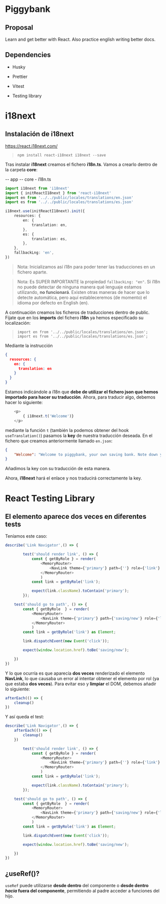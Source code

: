 # Piggybank

## Proposal

Learn and get better with React. Also practice english
writing better docs.

## Dependencies

- Husky

- Prettier

- Vitest

- Testing library

# i18next

## Instalación de i18next

https://react.i18next.com/

> `npm install react-i18next i18next --save`

Tras instalar **i18next** creamos el fichero **i18n.ts**. Vamos a crearlo dentro de la
carpeta **core**:

-- app
-- core - i18n.ts

```typescript
import i18next from 'i18next'
import { initReactI18next } from 'react-i18next'
import en from '../../public/locales/translations/en.json'
import es from '../../public/locales/translations/es.json'

i18next.use(initReactI18next).init({
	resources: {
		en: {
			translation: en,
		},
		es: {
			translation: es,
		},
	},
	fallbackLng: 'en',
})
```

> Nota: Inicializamos así i18n para poder tener las traducciones en un fichero aparte.

> Nota: Es SUPER IMPORTANTE la propiedad `fallbackLng: "en"`. Si i18n no puede detectar de ninguna
> manera qué lenguaje estamos utilizando, **no funcionará**. Existen otras maneras de hacer que lo detecte
> automática, pero aquí estableceremos (de momento) el idioma por defecto en English (en).

A continuación creamos los ficheros de traducciones dentro de public. Fíjate que en los **imports** del fichero
**i18n** ya hemos especificado su localización:

> ```
> import en from '../../public/locales/translations/en.json';
> import es from '../../public/locales/translations/es.json';
> ```

Mediante la instrucción

```json
{
  resources: {
    en: {
      translation: en
    }
  }
}
```

Estamos indicándole a i18n que **debe de utilizar el fichero json que hemos importado para hacer su traducción**. Ahora, para traducir
algo, debemos hacer lo siguiente:

```typescript jsx
	<p>
		{ i18next.t('Welcome')}
	</p>

```

mediante la función `t` (también la podemos obtener del hook `useTranslation()`)
pasamos la **key** de nuestra traducción deseada. En el fichero que creamos anteriormente
llamado `en.json`:

```json
{
	"Welcome": "Welcome to piggybank, your own saving bank. Note down your expenses, put your own limits and forget about the annoying calculates"
}
```

Añadimos la key con su traducción de esta manera.

Ahora, **i18next** hará el enlace y nos traducirá correctamente la key.

# React Testing Library

## El elemento aparece **dos veces** en diferentes tests

Teníamos este caso:

```typescript jsx
describe('Link Navigator',() => {

        test('should render link', () => {
            const { getByRole } = render(
                <MemoryRouter>
                    <NavLink theme={'primary'} path={''} role={'link'} type={'button'} />
                </MemoryRouter>
                )
            const link = getByRole('link');

            expect(link.className).toContain('primary');
        });

    test('should go to path', () => {
        const { getByRole  } = render(
            <MemoryRouter>
                <NavLink theme={'primary'} path={'saving/new'} role={'link'} type={'button'} />
            </MemoryRouter>
            )
        const link = getByRole('link') as Element;

        link.dispatchEvent(new Event('click'));

        expect(window.location.href).toBe('saving/new');

    })
})
```

Y lo que ocurría es que aparecía **dos veces** renderizado el elemento **NavLink**, lo que causaba
un error al intentar obtener el elemento por rol (ya que estaba **dos veces**). Para evitar eso y **limpiar** el DOM,
debemos añadir lo siguiente:

```typescript
afterEach(() => {
	cleanup()
})
```

Y así queda el test:

```typescript jsx
describe('Link Navigator',() => {
    afterEach(() => {
        cleanup()
    })

        test('should render link', () => {
            const { getByRole } = render(
                <MemoryRouter>
                    <NavLink theme={'primary'} path={''} role={'link'} type={'button'} />
                </MemoryRouter>
                )
            const link = getByRole('link');

            expect(link.className).toContain('primary');
        });

    test('should go to path', () => {
        const { getByRole  } = render(
            <MemoryRouter>
                <NavLink theme={'primary'} path={'saving/new'} role={'link'} type={'button'} />
            </MemoryRouter>
            )
        const link = getByRole('link') as Element;

        link.dispatchEvent(new Event('click'));

        expect(window.location.href).toBe('saving/new');

    })
})
```

## ¿useRef()?

`useRef` puede utilizarse **desde dentro** del componente o **desde dentro _hacia_ fuera del componente**, permitiendo al padre
acceder a funciones del hijo.
